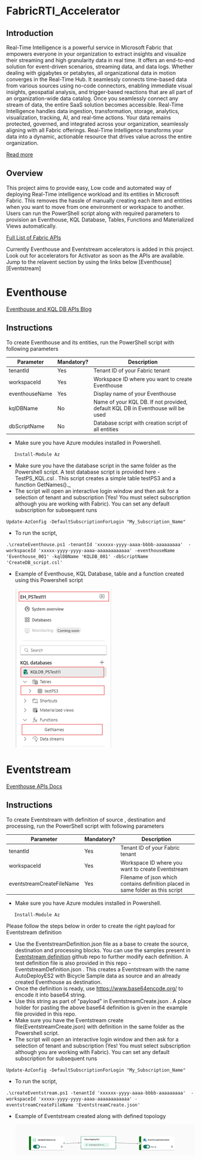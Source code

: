 # FabricRTI_Accelerator
## Introduction
Real-Time Intelligence is a powerful service in Microsoft Fabric that empowers everyone in your organization to extract insights and visualize their streaming and high granularity data in real time. It offers an end-to-end solution for event-driven scenarios, streaming data, and data logs. Whether dealing with gigabytes or petabytes, all organizational data in motion converges in the Real-Time Hub. It seamlessly connects time-based data from various sources using no-code connectors, enabling immediate visual insights, geospatial analysis, and trigger-based reactions that are all part of an organization-wide data catalog.
Once you seamlessly connect any stream of data, the entire SaaS solution becomes accessible. Real-Time Intelligence handles data ingestion, transformation, storage, analytics, visualization, tracking, AI, and real-time actions. Your data remains protected, governed, and integrated across your organization, seamlessly aligning with all Fabric offerings. Real-Time Intelligence transforms your data into a dynamic, actionable resource that drives value across the entire organization.

[Read more](https://learn.microsoft.com/en-us/fabric/real-time-intelligence/overview)
## Overview
This project aims to provide easy, Low code and automated way of deploying Real-Time intelligence workload and its entities in Microsoft Fabric. This removes the hassle of manually creating each item and entities when you want to move from one environment or workspace to another. Users can run the PowerShell script along with required parameters to provision an Eventhouse, KQL Database, Tables, Functions and Materialized Views automatically.

[Full List of Fabric APIs](https://learn.microsoft.com/en-us/rest/api/fabric/articles/)

Currently Eventhouse and Eventstream accelerators is added in this project. Look out for accelerators for Activator as soon as the APIs are available. 
Jump to the relavent section by using the links below
[Eventhouse]
[Eventstream]

# Eventhouse

[Eventhouse and KQL DB APIs Blog](https://blog.fabric.microsoft.com/en-us/blog/using-apis-with-fabric-real-time-analytics/)
## Instructions
To create Eventhouse and its entities, run the PowerShell script with following parameters

|Parameter|Mandatory?|Description|
|--------|--------|----------|
|tenantId|Yes|Tenant ID of your Fabric tenant|
|workspaceId|	Yes	|Workspace ID where you want to create Eventhouse|
|eventhouseName |	Yes|	Display name of your Eventhouse|
|kqlDBName |	No|	Name of your KQL DB. If not provided, default KQL DB in Eventhouse will be used|
|dbScriptName |	No|	Database script with creation script of all entities|

* Make sure you have Azure modules installed in Powershell.
 ```
	Install-Module Az 
```
* Make sure you have the database script in the same folder as the Powershell script. A test database script is provided here - TestPS_KQL.csl . This script creates a simple table testPS3 and a function GetNames()._
* The script will open an interactive login window and then ask for a selection of tenant and subscription (Yes! You must select subscription although you are working with Fabric). You can set any default subscription for subsequent runs 
```
Update-AzConfig -DefaultSubscriptionForLogin "My_Subscription_Name" 
```
* To run the script,
```
.\createEventhouse.ps1 -tenantId 'xxxxxx-yyyy-aaaa-bbbb-aaaaaaaaa'  -workspaceId 'xxxxx-yyyy-yyyy-aaaa-aaaaaaaaaaaa' -eventhouseName 'Eventhouse_001' -kqlDBName 'KQLDB_001' -dbScriptName 'CreateDB_script.csl' 
```

* Example of Eventhouse, KQL Database, table and a function created using this Powershell script

  ![Eventhouse](https://github.com/SuryaTejJosyula/FabricRTI_Accelerator/blob/main/Assets/Created_Entities.png)

# Eventstream

[Eventhouse APIs Docs](https://learn.microsoft.com/en-us/fabric/real-time-intelligence/event-streams/eventstream-rest-api#create-eventstream-item-with-definition)
## Instructions
To create Eventstream with definition of source , destination and processing, run the PowerShell script with following parameters

|Parameter|Mandatory?|Description|
|--------|--------|----------|
|tenantId|Yes|Tenant ID of your Fabric tenant|
|workspaceId|	Yes	|Workspace ID where you want to create Eventstream|
|eventstreamCreateFileName |	Yes|	Filename of json which contains definition placed in same folder as this script|

* Make sure you have Azure modules installed in Powershell.
 ```
	Install-Module Az 
```
Please follow the steps below in order to create the right payload for Eventstream definition
* Use the EventstreamDefinition.json file as a base to create the source, destination and processing blocks. You can use the samples present in [Eventstream definition](https://github.com/microsoft/fabric-event-streams/blob/main/API%20Templates/eventstream-definition.json) github repo to further modify each definition. A test definition file is also provided in this repo - EventstreamDefinition.json . This creates a Eventstream with the name AutoDeployES2 with Bicycle Sample data as source and an already created Eventhouse as destination.
* Once the definition is ready, use https://www.base64encode.org/ to encode it into base64 string.
* Use this string as part of "payload" in EventstreamCreate.json . A place holder for pasting the above base64 definition is given in the example file provided in this repo.
* Make sure you have the Eventstream create file(EventstreamCreate.json) with definition in the same folder as the Powershell script.  
* The script will open an interactive login window and then ask for a selection of tenant and subscription (Yes! You must select subscription although you are working with Fabric). You can set any default subscription for subsequent runs 
```
Update-AzConfig -DefaultSubscriptionForLogin "My_Subscription_Name" 
```
* To run the script,
```
.\createEventstream.ps1 -tenantId 'xxxxxx-yyyy-aaaa-bbbb-aaaaaaaaa'  -workspaceId 'xxxxx-yyyy-yyyy-aaaa-aaaaaaaaaaaa' -eventstreamCreateFileName 'EventstreamCreate.json'
```

* Example of Eventstream created along with defined topology

  ![Eventhouse](https://github.com/SuryaTejJosyula/FabricRTI_Accelerator/blob/main/Assets/Eventstream_Created.png)
